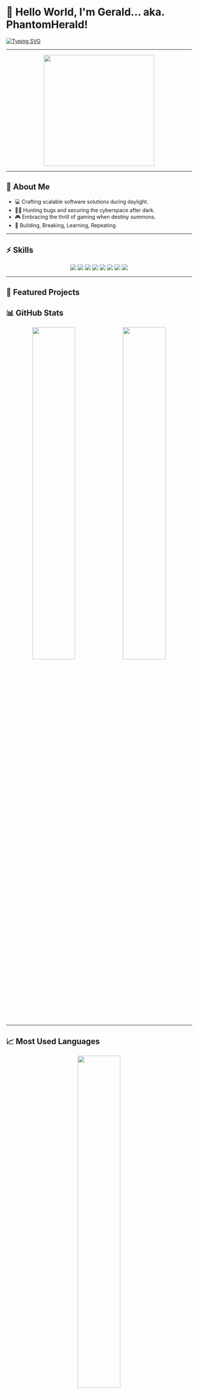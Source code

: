 <!--- 👋 Hi, I’m @PhantomHerald
- 👀 I’m interested in ...
- 🌱 I’m currently learning ...
- 💞️ I’m looking to collaborate on ...
- 📫 How to reach me ...
- 😄 Pronouns: ...
- ⚡ Fun fact: ...


PhantomHerald/PhantomHerald is a ✨ special ✨ repository because its `README.md` (this file) appears on your GitHub profile.
You can click the Preview link to take a look at your changes.
--->
# 👋 Hello World, I'm Gerald... aka. PhantomHerald!

[![Typing SVG](https://readme-typing-svg.demolab.com?font=Fira+Code&weight=600&size=26&duration=3000&pause=500&center=true&vCenter=true&multiline=true&width=700&height=100&lines=Software+Developer+by+Day+%F0%9F%92%BB;Ethical+Hacker+by+Night+%F0%9F%95%B5%EF%B8%8F;Gamer+When+Destiny+Calls+%F0%9F%8E%AE;.+.+.+
)](https://github.com/PhantomHerald)



---
<p align="center">
  <img src="https://media.giphy.com/media/qgQUggAC3Pfv687qPC/giphy.gif" width="300">
</p>

---

## 🧠 About Me
- 💻 Crafting scalable software solutions during daylight.
- 🕵️‍♂️ Hunting bugs and securing the cyberspace after dark.
- 🎮 Embracing the thrill of gaming when destiny summons.
- 🚀 Building, Breaking, Learning, Repeating.
<!--- 🌌 Constantly leveling up in AI, Web3, and Cybersecurity.--->

---

## ⚡ Skills
<p align="center">
  <img src="https://img.shields.io/badge/HTML5-E34F26?style=for-the-badge&logo=html5&logoColor=white"/>
  <img src="https://img.shields.io/badge/CSS3-1572B6?style=for-the-badge&logo=css3&logoColor=white"/>
  <img src="https://img.shields.io/badge/JavaScript-F7DF1E?style=for-the-badge&logo=javascript&logoColor=black"/>
  <img src="https://img.shields.io/badge/React-61DAFB?style=for-the-badge&logo=react&logoColor=black"/>
  <img src="https://img.shields.io/badge/Python-3776AB?style=for-the-badge&logo=python&logoColor=white"/>
  <!---<img src="https://img.shields.io/badge/Node.js-339933?style=for-the-badge&logo=nodedotjs&logoColor=white"/>
  <img src="https://img.shields.io/badge/Java-007396?style=for-the-badge&logo=java&logoColor=white"/>
  <img src="https://img.shields.io/badge/MySQL-4479A1?style=for-the-badge&logo=mysql&logoColor=white"/>
  <img src="https://img.shields.io/badge/Flutter-02569B?style=for-the-badge&logo=flutter&logoColor=white"/>
  <img src="https://img.shields.io/badge/Express.js-000000?style=for-the-badge&logo=express&logoColor=white"/> -->
  <img src="https://img.shields.io/badge/Linux-FCC624?style=for-the-badge&logo=linux&logoColor=black"/>
  <img src="https://img.shields.io/badge/Figma-F24E1E?style=for-the-badge&logo=figma&logoColor=white"/>
  <img src="https://img.shields.io/badge/Git-F05032?style=for-the-badge&logo=git&logoColor=white"/>
</p>

---

## 🚀 Featured Projects

<!---| 🚀 Project | 🛠 Description | ⚙️ Stack |
|:---------|:--------------|:------|
| [CyberGuard 🔐](https://github.com/PhantomHerald/CyberGuard) | Open-source toolkit for ethical hacking & cybersecurity. | Python, Linux, Bash |
| [PhantomBot 🤖](https://github.com/PhantomHerald/PhantomBot) | Smart evolving chatbot powered by NLP. | Python, TensorFlow |
| [GamingHub 🎮](https://github.com/PhantomHerald/GamingHub) | Gamers unite - connect, chat, play. | Flutter, Firebase |
| [DevVault 📦](https://github.com/PhantomHerald/DevVault) | Secure vault for developers' API keys and secrets. | Node.js, MongoDB |

--->

## 📊 GitHub Stats
<p align="center">
  <img src="https://github-readme-stats.vercel.app/api?username=PhantomHerald&theme=radical&show_icons=true&hide_border=true" width="48%"/>
  <img src="https://github-readme-streak-stats.herokuapp.com/?user=PhantomHerald&theme=radical&hide_border=true" width="48%"/>
</p>

---

## 📈 Most Used Languages
<p align="center">
  <img src="https://github-readme-stats.vercel.app/api/top-langs/?username=PhantomHerald&layout=compact&theme=radical&hide_border=true" width="48%"/>
</p>

---

## 🏆 GitHub Trophies
<p align="center">
  <img src="https://github-profile-trophy.vercel.app/?username=PhantomHerald&theme=radical&no-frame=true&row=1&margin-w=5" />
</p>

---

## 🐍 Contribution Graph Snake
<p align="center">
  <img src="https://raw.githubusercontent.com/PhantomHerald/PhantomHerald/output/github-contribution-grid-snake.svg" alt="snake animation" />
</p>

---

## 🌐 Let's Connect

<p align="center">
<a href="https://linkedin.com/in/" target="_blank"><img src="https://img.shields.io/badge/LinkedIn-Connect-blue?style=for-the-badge&logo=linkedin"/></a>
<a href="mailto:ankomahgerald@gmail.com" target="_blank"><img src="https://img.shields.io/badge/Gmail-Email-red?style=for-the-badge&logo=gmail"/></a>
<a href="https://twitter.com" target="_blank"><img src="https://img.shields.io/badge/Twitter-Follow-blue?style=for-the-badge&logo=twitter"/></a>
<a href="https://instagram.com/" target="_blank"><img src="https://img.shields.io/badge/Instagram-Follow-E4405F?style=for-the-badge&logo=instagram"/></a>
</p>

---

> 🕶️ *By daylight I craft the future. By moonlight I defend it. And sometimes... I rule it pixel by pixel....
> lets play some games sometime. Meet me at steam by the same user name * 🎮🌑


